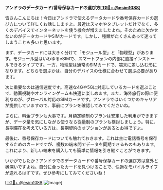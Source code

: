 **アンドラのデータカード/番号保存カードの選び方[[TG💪+ @esim1088](https://t.me/s/esim1088)]**

皆さんこんにちは！今日はアンドラで使えるデータカードや番号保存カードの選び方について詳しくお話ししますよ。最近はスマホやタブレットだけでなく、多くのデバイスでインターネットを使う機会が増えましたよね。そのために欠かせないのがデータカードやSIMカードです。しかし、種類がたくさんあって迷ってしまうことも多いと思います。

まず、データカードには大きく分けて「モジュール型」と「物理型」があります。モジュール型はいわゆるeSIMで、スマートフォンの内部に直接インストールできるタイプです。一方、物理型は通常のSIMカードで、端末に差し込む形になります。どちらを選ぶかは、自分のデバイスの仕様に合わせて選ぶ必要があります。

次に重要なのは通信速度です。高速な4Gや5Gに対応しているカードを選ぶことで、動画視聴やオンラインゲームも快適に楽しめます。また、海外旅行の際に便利なのが、グローバル対応のSIMカードです。アンドラではいくつかのキャリアが提供していますので、事前にプランを確認してみてくださいね。

さらに、料金プランも大事です。月額定額制のプランは安定した利用ができますが、データ量を気にしながら使うなら従量制のプランも検討しましょう。特に、長期滞在を考えている方は、長期契約のオプションがあるとお得ですよ。

最後に、番号保存カードについても触れておきます。これは主に電話番号を保存するためのカードですが、複数の端末間でデータを同期できるものもあります。これにより、新しい端末を購入しても簡単に情報を引き継ぐことができます。

いかがでしたか？アンドラでのデータカードや番号保存カードの選び方は意外と奥深いですよね。自分に合ったカードを見つけることで、快適なモバイルライフが送れるはずです。ぜひ参考にしてみてくださいね！

[[TG💪+ @esim1088](https://t.me/s/esim1088) ![Image](https://i.postimg.cc/Y0z9fWf4/image.png)]